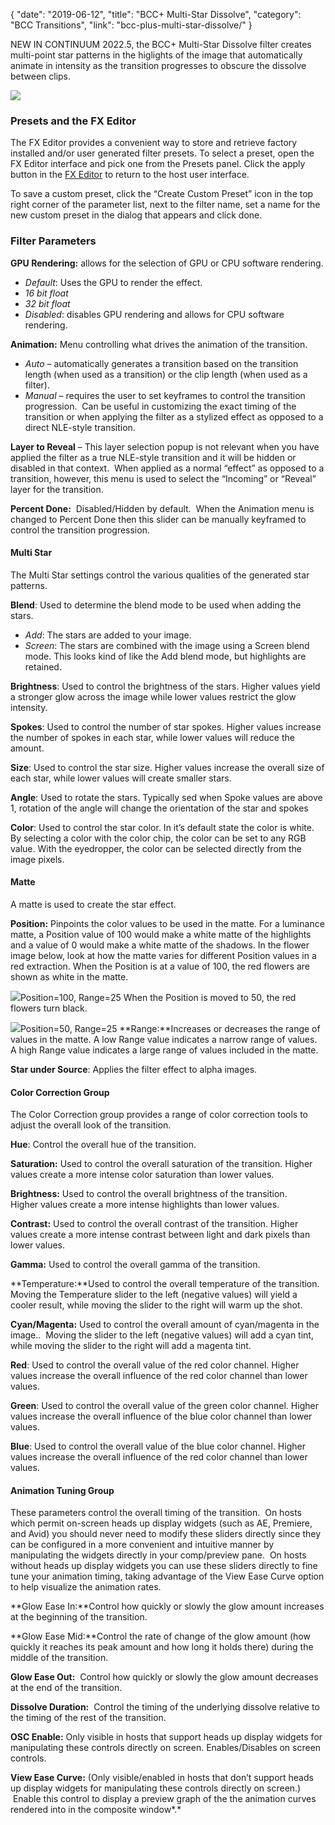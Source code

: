 {
"date": "2019-06-12",
"title": "BCC+ Multi-Star Dissolve",
"category": "BCC Transitions",
"link": "bcc-plus-multi-star-dissolve/"
}

 
NEW IN CONTINUUM 2022.5, the BCC+ Multi-Star Dissolve filter creates multi-point star patterns in the higlights of the image that automatically animate in intensity as the transition progresses to obscure the dissolve between clips. 


![](https://borisfx-com-res.cloudinary.com/image/upload//documentation/continuum/uploads/2022/04/MSTR.jpg)
### Presets and the FX Editor


The FX Editor provides a convenient way to store and retrieve factory installed and/or user generated filter presets. To select a preset, open the FX Editor interface and pick one from the Presets panel. Click the apply button in the [FX Editor](/documentation/continuum/bcc-fx-editor) to return to the host user interface. 


To save a custom preset, click the “Create Custom Preset” icon in the top right corner of the parameter list, next to the filter name, set a name for the new custom preset in the dialog that appears and click done. 


### Filter Parameters


**GPU Rendering:** allows for the selection of GPU or CPU software rendering.


* *Default*: Uses the GPU to render the effect.
* *16 bit float*
* *32 bit float*
* *Disabled*: disables GPU rendering and allows for CPU software rendering.


**Animation:** Menu controlling what drives the animation of the transition.


* *Auto* – automatically generates a transition based on the transition length (when used as a transition) or the clip length (when used as a filter).
* *Manual* – requires the user to set keyframes to control the transition progression.  Can be useful in customizing the exact timing of the transition or when applying the filter as a stylized effect as opposed to a direct NLE-style transition.


**Layer to Reveal** – This layer selection popup is not relevant when you have applied the filter as a true NLE-style transition and it will be hidden or disabled in that context.  When applied as a normal “effect” as opposed to a transition, however, this menu is used to select the “Incoming” or “Reveal” layer for the transition. 


**Percent Done:**  Disabled/Hidden by default.  When the Animation menu is changed to Percent Done then this slider can be manually keyframed to control the transition progression.




#### Multi Star


The Multi Star settings control the various qualities of the generated star patterns.


**Blend**: Used to determine the blend mode to be used when adding the stars.


* *Add*: The stars are added to your image.
* *Screen*: The stars are combined with the image using a Screen blend mode. This looks kind of like the Add blend mode, but highlights are retained.


**Brightness**: Used to control the brightness of the stars. Higher values yield a stronger glow across the image while lower values restrict the glow intensity. 


**Spokes**: Used to control the number of star spokes. Higher values increase the number of spokes in each star, while lower values will reduce the amount.


**Size**: Used to control the star size. Higher values increase the overall size of each star, while lower values will create smaller stars. 


**Angle**: Used to rotate the stars. Typically sed when Spoke values are above 1, rotation of the angle will change the orientation of the star and spokes 


**Color**: Used to control the star color. In it’s default state the color is white. By selecting a color with the color chip, the color can be set to any RGB value. With the eyedropper, the color can be selected directly from the image pixels. 


#### Matte


A matte is used to create the star effect. 


**Position:** Pinpoints the color values to be used in the matte. For a luminance matte, a Position value of 100 would make a white matte of the highlights and a value of 0 would make a white matte of the shadows. In the flower image below, look at how the matte varies for different Position values in a red extraction. When the Position is at a value of 100, the red flowers are shown as white in the matte.


![](https://borisfx-com-res.cloudinary.com/image/upload//documentation/continuum/uploads/2020/10/Image_349.gif)Position=100, Range=25
When the Position is moved to 50, the red flowers turn black.


![](https://borisfx-com-res.cloudinary.com/image/upload//documentation/continuum/uploads/2020/10/Image_350.gif)Position=50, Range=25
**Range:**Increases or decreases the range of values in the matte. A low Range value indicates a narrow range of values. A high Range value indicates a large range of values included in the matte.


**Star under Source**: Applies the filter effect to alpha images.


#### Color Correction Group


The Color Correction group provides a range of color correction tools to adjust the overall look of the transition. 


**Hue**: Control the overall hue of the transition.


**Saturation:** Used to control the overall saturation of the transition. Higher values create a more intense color saturation than lower values.


**Brightness:** Used to control the overall brightness of the transition.  
Higher values create a more intense highlights than lower values.


**Contrast:** Used to control the overall contrast of the transition. Higher values create a more intense contrast between light and dark pixels than lower values.


**Gamma:** Used to control the overall gamma of the transition.


**Temperature:**Used to control the overall temperature of the transition. Moving the Temperature slider to the left (negative values) will yield a cooler result, while moving the slider to the right will warm up the shot.


**Cyan/Magenta:** Used to control the overall amount of cyan/magenta in the image..  Moving the slider to the left (negative values) will add a cyan tint, while moving the slider to the right will add a magenta tint.


**Red**: Used to control the overall value of the red color channel. Higher values increase the overall influence of the red color channel than lower values.  



**Green**: Used to control the overall value of the green color channel. Higher values increase the overall influence of the blue color channel than lower values.


**Blue**: Used to control the overall value of the blue color channel. Higher values increase the overall influence of the red color channel than lower values.


#### **Animation Tuning Group**


These parameters control the overall timing of the transition.  On hosts which permit on-screen heads up display widgets (such as AE, Premiere, and Avid) you should never need to modify these sliders directly since they can be configured in a more convenient and intuitive manner by manipulating the widgets directly in your comp/preview pane.  On hosts without heads up display widgets you can use these sliders directly to fine tune your animation timing, taking advantage of the View Ease Curve option to help visualize the animation rates.


**Glow Ease In:**Control how quickly or slowly the glow amount increases at the beginning of the transition.


**Glow Ease Mid:**Control the rate of change of the glow amount (how quickly it reaches its peak amount and how long it holds there) during the middle of the transition.


**Glow Ease Out:**  Control how quickly or slowly the glow amount decreases at the end of the transition.


**Dissolve Duration:**  Control the timing of the underlying dissolve relative to the timing of the rest of the transition.


**OSC Enable:** Only visible in hosts that support heads up display widgets for manipulating these controls directly on screen. Enables/Disables on screen controls.


**View Ease Curve:** (Only visible/enabled in hosts that don’t support heads up display widgets for manipulating these controls directly on screen.)  Enable this control to display a preview graph of the the animation curves rendered into in the composite window*.*


